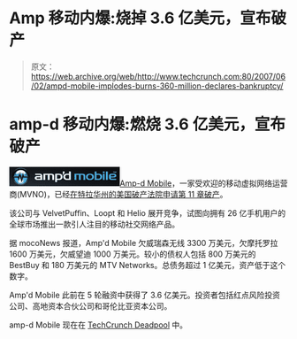 # Amp 移动内爆:烧掉 3.6 亿美元，宣布破产

> 原文：<https://web.archive.org/web/http://www.techcrunch.com:80/2007/06/02/ampd-mobile-implodes-burns-360-million-declares-bankruptcy/>

# amp-d 移动内爆:燃烧 3.6 亿美元，宣布破产

[![ampdmobile.png](img/ee7595f6374aa2e14e12a4bab78e9be3.png)](https://web.archive.org/web/20220629005748/http://get.ampd.com/)[Amp-d Mobile](https://web.archive.org/web/20220629005748/http://get.ampd.com/)，一家受欢迎的移动虚拟网络运营商(MVNO)，已经[在特拉华州的美国破产法院申请第 11 章破产](https://web.archive.org/web/20220629005748/http://online.wsj.com/article/SB118081624516522746.html)。

该公司与 VelvetPuffin、Loopt 和 Helio 展开竞争，试图向拥有 26 亿手机用户的全球市场推出一款引人注目的移动社交网络产品。

据 mocoNews 报道，Amp'd Mobile 欠威瑞森无线 3300 万美元，欠摩托罗拉 1600 万美元，欠威望迪 1000 万美元。较小的债权人包括 800 万美元的 BestBuy 和 180 万美元的 MTV Networks。总债务超过 1 亿美元，资产低于这个数字。

Amp'd Mobile 此前在 5 轮融资中获得了 3.6 亿美元。投资者包括红点风险投资公司、高地资本合伙公司和哥伦比亚资本公司。

amp-d Mobile 现在在 [TechCrunch Deadpool](https://web.archive.org/web/20220629005748/http://www.beta.techcrunch.com/tag/deadpool) 中。